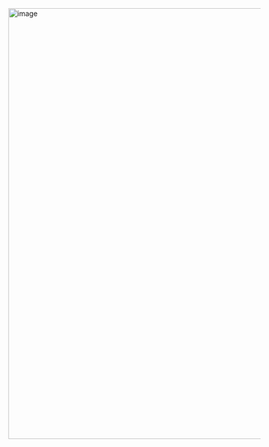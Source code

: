 <img width="862" alt="image" src="https://github.com/user-attachments/assets/b8c09fee-af2a-411f-a997-096065278b94">

